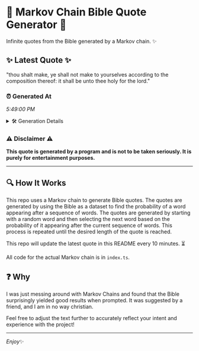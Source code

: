 # 📖 Markov Chain Bible Quote Generator 📖

Infinite quotes from the Bible generated by a Markov chain. ✨

## ✨ Latest Quote ✨
"thou shalt make, ye shall not make to yourselves according to the composition thereof: it shall be unto thee holy for the lord."

### ⏰ Generated At
*5:49:00 PM*

<details>
    <summary>🛠️ Generation Details</summary>
    <p>
        <strong>🌱 Seed:</strong> thou<br>
        <strong>🔄 Iterations:</strong> 22<br>
        <strong>📜 Context History:</strong><br>[ thou ]: shalt<br>[ thou, shalt ]: make,<br>[ thou, shalt, make, ]: ye<br>[ thou, shalt, make,, ye ]: shall<br>[ thou, shalt, make,, ye, shall ]: not<br>[ thou, shalt, make,, ye, shall, not ]: make<br>[ shalt, make,, ye, shall, not, make ]: to<br>[ make,, ye, shall, not, make, to ]: yourselves<br>[ ye, shall, not, make, to, yourselves ]: according<br>[ shall, not, make, to, yourselves, according ]: to<br>[ not, make, to, yourselves, according, to ]: the<br>[ make, to, yourselves, according, to, the ]: composition<br>[ to, yourselves, according, to, the, composition ]: thereof:<br>[ yourselves, according, to, the, composition, thereof: ]: it<br>[ according, to, the, composition, thereof:, it ]: shall<br>[ to, the, composition, thereof:, it, shall ]: be<br>[ the, composition, thereof:, it, shall, be ]: unto<br>[ composition, thereof:, it, shall, be, unto ]: thee<br>[ thereof:, it, shall, be, unto, thee ]: holy<br>[ it, shall, be, unto, thee, holy ]: for<br>[ shall, be, unto, thee, holy, for ]: the<br>[ be, unto, thee, holy, for, the ]: lord.<br>
    </p>
</details>

### ⚠️ Disclaimer ⚠️
**This quote is generated by a program and is not to be taken seriously. It is purely for entertainment purposes.**

---

## 🔍 How It Works

This repo uses a Markov chain to generate Bible quotes. The quotes are generated by using the Bible as a dataset to find the probability of a word appearing after a sequence of words. The quotes are generated by starting with a random word and then selecting the next word based on the probability of it appearing after the current sequence of words. This process is repeated until the desired length of the quote is reached.

This repo will update the latest quote in this README every 10 minutes. ⏳

All code for the actual Markov chain is in `index.ts`.

## ❓ Why

I was just messing around with Markov Chains and found that the Bible surprisingly yielded good results when prompted. 
It was suggested by a friend, and I am in no way christian.

Feel free to adjust the text further to accurately reflect your intent and experience with the project!

---

*Enjoy*✨
